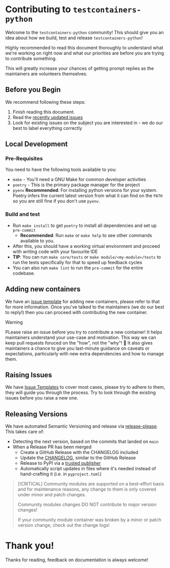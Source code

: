 # Contributing to `testcontainers-python`

Welcome to the `testcontainers-python` community!
This should give you an idea about how we build, test and release `testcontainers-python`!

Highly recommended to read this document thoroughly to understand what we're working on right now
and what our priorities are before you are trying to contribute something.

This will greatly increase your chances of getting prompt replies as the maintainers are volunteers themselves.

## Before you Begin

We recommend following these steps:

1. Finish reading this document.
2. Read the [recently updated issues][1]
3. Look for existing issues on the subject you are interested in - we do our best to label everything correctly


## Local Development

### Pre-Requisites

You need to have the following tools available to you:
- `make` - You'll need a GNU Make for common developer activities
- `poetry` - This is the primary package manager for the project
- `pyenv` **Recommended**: For installing python versions for your system.
  Poetry infers the current latest version from what it can find on the `PATH` so you are still fine if you don't use `pyenv`.

### Build and test


- Run `make install` to get `poetry` to install all dependencies and set up `pre-commit`
  - **Recommended**: Run `make` or `make help` to see other commands available to you.
- After this, you should have a working virtual environment and proceed with writing code with your favourite IDE
- **TIP**: You can run `make core/tests` or `make module/<my-module>/tests` to run the tests specifically for that to speed up feedback cycles
- You can also run `make lint` to run the `pre-commit` for the entire codebase.


## Adding new containers

We have an [issue template](./ISSUE_TEMPLATE/new-container.md) for adding new containers, please refer to that for more information.
Once you've talked to the maintainers (we do our best to reply!) then you can proceed with contributing the new container.

> [!WARNING]
> PLease raise an issue before you try to contribute a new container! It helps maintainers understand your use-case and motivation.
> This way we can keep pull requests foruced on the "how", not the "why"! :pray:
> It also gives maintainers a chance to give you last-minute guidance on caveats or expectations, particularly with
> new extra dependencies and how to manage them.


## Raising Issues

We have [Issue Templates][2] to cover most cases, please try to adhere to them, they will guide you through the process.
Try to look through the existing issues before you raise a new one.


## Releasing Versions

We have automated Semantic Versioning and release via [release-please](workflows/release-please.yml).
This takes care of:
- Detecting the next version, based on the commits that landed on `main`
- When a Release PR has been merged
  - Create a GitHub Release with the CHANGELOG included
  - Update the [CHANGELOG](../CHANGELOG.md), similar to the GitHub Release
  - Release to PyPI via a [trusted publisher](https://docs.pypi.org/trusted-publishers/using-a-publisher/)
  - Automatically script updates in files where it's needed instead of hand-crafting it (i.e. in `pyproject.toml`)

> [!CRITICAL]
> Community modules are supported on a best-effort basis and for maintenance reasons, any change to them
> is only covered under minor and patch changes.
>
> Community modules changes DO NOT contribute to major version changes!
>
> If your community module container was broken by a minor or patch version change, check out the change logs!

# Thank you!

Thanks for reading, feedback on documentation is always welcome!

[1]: https://github.com/testcontainers/testcontainers-python/issues?q=is%3Aissue+is%3Aopen+sort%3Aupdated-desc "Recently Updated Issues showing you what we're focusing on"
[2]: https://github.com/testcontainers/testcontainers-python/issues/new/choose "List of current issue templates, please use them"
